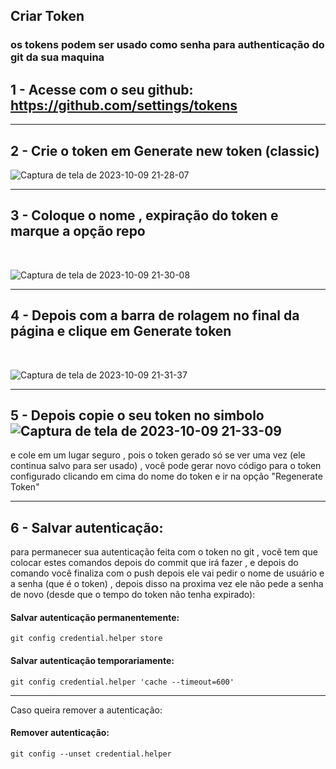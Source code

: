 ## Criar Token 

### os tokens podem ser usado como senha para authenticação do git da sua maquina

## 1 - Acesse com o seu github: https://github.com/settings/tokens 
---
## 2 - Crie o token em <b> Generate new token (classic) </b>

![Captura de tela de 2023-10-09 21-28-07](https://github.com/gladsonsimoes/Git/assets/99969693/b1f81be1-0089-4400-923b-45631556819b)

---
## 3 - Coloque o nome , expiração do token e marque a opção <b> repo </b>
<br>

![Captura de tela de 2023-10-09 21-30-08](https://github.com/gladsonsimoes/Git/assets/99969693/876009d5-ece5-4512-b930-fcc79c3690cc)

---

## 4 - Depois com a barra de rolagem no final da página e clique em <b> Generate token </b>
<br>

![Captura de tela de 2023-10-09 21-31-37](https://github.com/gladsonsimoes/Git/assets/99969693/2c234202-ca26-4b39-8f14-4c1987096359)

---

## 5 - Depois copie o seu token no simbolo ![Captura de tela de 2023-10-09 21-33-09](https://github.com/gladsonsimoes/Git/assets/99969693/0710ec10-1945-47f9-a962-16a208b16539)
e cole em um lugar seguro , pois o token gerado só se ver uma vez (ele continua salvo para ser usado) , você pode gerar novo código para o token configurado clicando em cima do nome do token e ir na opção "Regenerate Token" 

---

## 6 -  Salvar autenticação:

para permanecer sua autenticação feita com o token no git , vocẽ tem que colocar estes comandos depois do commit que irá fazer , e depois do comando você finaliza com o push depois ele vai pedir o nome de usuário e a senha (que é o token) , depois disso na proxima vez ele não pede a senha de novo (desde que o tempo do token não tenha expirado):

#### Salvar autenticação permanentemente:
~~~
git config credential.helper store
~~~

#### Salvar autenticação temporariamente:
~~~
git config credential.helper 'cache --timeout=600'
~~~
---
Caso queira remover a autenticação:

#### Remover autenticação:
~~~
git config --unset credential.helper
~~~
